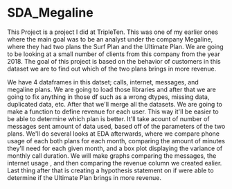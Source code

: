# SDA_Megaline

This Project is a project I did at TripleTen. This was one of my earlier ones where the main goal was to be an analyst under the company Megaline, where they had two plans the Surf Plan and the Ultimate Plan. We are going to be  looking at a small number of clients from this company from the year 2018. The goal of this project is based on the behavior of customers in this dataset we are to find out which of the two plans brings in more revenue.

We have 4 dataframes in this datset; calls, internet, messages, and megaline plans. We are going to load those libraries and after that we are going to fix anything in those df such as a wrong dtypes, missing data, duplicated data, etc. After that we'll merge all the datasets. We are going to make a function to define revenue for each user. This way it'll be easier to be able to determine which plan is better. It'll take acount of number of messages sent amount of data used, based off of the parameters of the two plans. We'll do several looks at EDA afterwards, where we compare phone usage of each both plans for each month, comparing the amount of minutes they'll need for each given month, and a box plot displaying the variance of monthly call duration.  We will make graphs comparing the messages, the internet usage , and then comparing the revenue column we created ealier. Last thing after that is creating a hypothesis statement on if were able to determine if the Ultimate Plan brings in more revenue.
